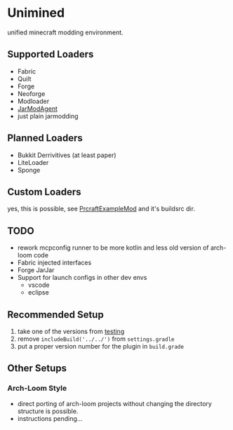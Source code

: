 # Unimined

unified minecraft modding environment.

## Supported Loaders
* Fabric
* Quilt
* Forge
* Neoforge
* Modloader
* [JarModAgent](https://github.com/unimined/JarModAgent)
* just plain jarmodding

## Planned Loaders
* Bukkit Derrivitives (at least paper)
* LiteLoader
* Sponge

## Custom Loaders
yes, this is possible, see [PrcraftExampleMod](https://github.com/prcraft-minecraft/PrcraftExampleMod) and it's buildsrc dir.

## TODO
* rework mcpconfig runner to be more kotlin and less old version of arch-loom code
* Fabric injected interfaces
* Forge JarJar
* Support for launch configs in other dev envs
  * vscode
  * eclipse

## Recommended Setup
1. take one of the versions from [testing](./testing)
1. remove `includeBuild('../../')` from `settings.gradle`
1. put a proper version number for the plugin in `build.grade`

## Other Setups

### Arch-Loom Style
* direct porting of arch-loom projects without changing the directory structure is possible.
* instructions pending...
